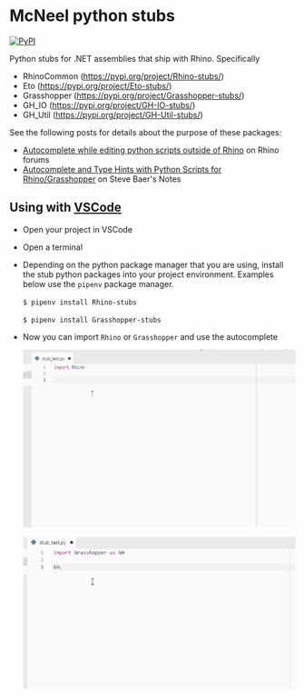 # McNeel python stubs

[![PyPI](https://img.shields.io/pypi/v/Rhino-stubs.svg)](https://pypi.org/project/Rhino-stubs)

Python stubs for .NET assemblies that ship with Rhino. Specifically
- RhinoCommon (https://pypi.org/project/Rhino-stubs/)
- Eto (https://pypi.org/project/Eto-stubs/)
- Grasshopper (https://pypi.org/project/Grasshopper-stubs/)
- GH_IO (https://pypi.org/project/GH-IO-stubs/)
- GH_Util (https://pypi.org/project/GH-Util-stubs/)

See the following posts for details about the purpose of these packages:

- [Autocomplete while editing python scripts outside of Rhino](https://discourse.mcneel.com/t/autocomplete-while-editing-python-scripts-outside-of-rhino/79329) on Rhino forums
- [Autocomplete and Type Hints with Python Scripts for Rhino/Grasshopper](
https://stevebaer.wordpress.com/2019/02/25/autocomplete-and-type-hints-with-python-scripts-for-rhino-grasshopper) on Steve Baer's Notes


## Using with [VSCode](https://code.visualstudio.com/)

- Open your project in VSCode
- Open a terminal
- Depending on the python package manager that you are using, install the stub python packages into your project environment. Examples below use the `pipenv` package manager.

    `$ pipenv install Rhino-stubs `

    `$ pipenv install Grasshopper-stubs `

- Now you can import `Rhino` or `Grasshopper` and use the autocomplete

    ![](static/rhino-stub-vscode.gif)

    ![](static/gh-stub-vscode.gif)